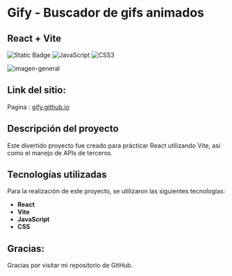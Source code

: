 # Gify - Buscador de gifs animados

## React + Vite


![Static Badge](https://img.shields.io/badge/React-blue?style=flat&logo=react&logoColor=%23FFFFFF&color=blue) ![JavaScript](https://img.shields.io/badge/javascript-%23323330.svg?style=flat&logo=javascript&logoColor=%23F7DF1E) ![CSS3](https://img.shields.io/badge/css3-%231572B6.svg?style=flat&logo=css3&logoColor=white)

![imagen-general](assets/img/Gify.JPG)

## Link del sitio:

Pagina : [gify.github.io](https://spiderpaul.github.io/gify/)

## Descripción del proyecto

Este divertido proyecto fue creado para prácticar React utilizando Vite, así como el manejo de APIs de terceros.  

## Tecnologías utilizadas

Para la realización de este proyecto, se utilizaron las siguientes tecnologías:

- **React**
- **Vite**
- **JavaScript**
- **CSS**

## Gracias:

Gracias por visitar mi repositorio de GitHub.